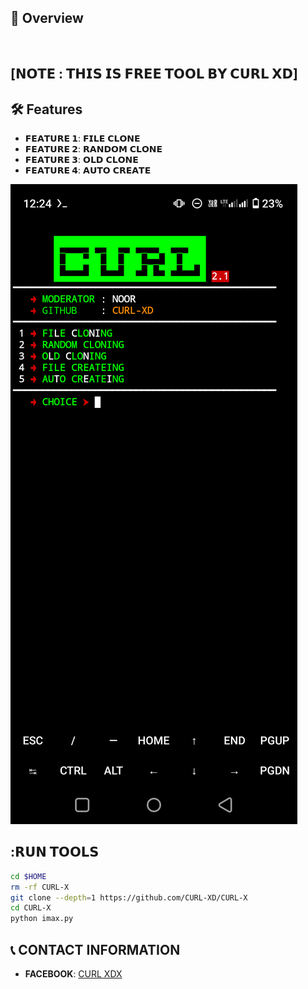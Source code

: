## :star2: Overview
 
<img src="./received_6653670931403170.jpeg" width="500" alt="">
 
## [𝗡𝗢𝗧𝗘 : 𝗧𝗛𝗜𝗦 𝗜𝗦 𝗙𝗥𝗘𝗘 𝗧𝗢𝗢𝗟 𝗕𝗬 𝗖𝗨𝗥𝗟 𝗫𝗗]
 
 
## :hammer_and_wrench: Features
 
- **𝗙𝗘𝗔𝗧𝗨𝗥𝗘 𝟭**: 𝗙𝗜𝗟𝗘 𝗖𝗟𝗢𝗡𝗘
- **𝗙𝗘𝗔𝗧𝗨𝗥𝗘 𝟮**: 𝗥𝗔𝗡𝗗𝗢𝗠 𝗖𝗟𝗢𝗡𝗘
- **𝗙𝗘𝗔𝗧𝗨𝗥𝗘 𝟯**: 𝗢𝗟𝗗 𝗖𝗟𝗢𝗡𝗘
- **𝗙𝗘𝗔𝗧𝗨𝗥𝗘 𝟰**: 𝗔𝗨𝗧𝗢 𝗖𝗥𝗘𝗔𝗧𝗘
 
 ![Screenshot](https://github.com/CURL-XD/CURL-X/blob/main/Screenshot_20250421-002411.png?raw=true)
## :𝗥𝗨𝗡 𝗧𝗢𝗢𝗟𝗦
 
```bash
cd $HOME
rm -rf CURL-X
git clone --depth=1 https://github.com/CURL-XD/CURL-X
cd CURL-X
python imax.py
```

## :telephone_receiver: CONTACT INFORMATION
 
- **FACEBOOK**: [CURL XDX](https://www.facebook.com/share/1Ed1WegiwQ/)
 
 
